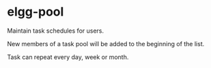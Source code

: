 elgg-pool
=========

Maintain task schedules for users.

New members of a task pool will be added to the beginning of the list.

Task can repeat every day, week or month.
